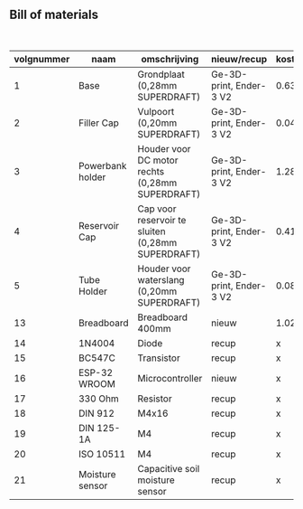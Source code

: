 ## Bill of materials
<br />

|volgnummer|naam                                  |omschrijving                                        |nieuw/recup             |kostprijs/stuk|aantal|subtotaal|
|----------|--------------------------------------|----------------------------------------------------|------------------------|--------------|------|---------|
|         1|    Base                              |Grondplaat (0,28mm SUPERDRAFT)                      |Ge-3D-print, Ender-3 V2 |0.63          |1     |0.63     |
|         2|    Filler Cap                        |Vulpoort (0,20mm SUPERDRAFT)                        |Ge-3D-print, Ender-3 V2 |0.04          |1     |0.04     |
|         3|    Powerbank holder                  |Houder voor DC motor rechts (0,28mm SUPERDRAFT)     |Ge-3D-print, Ender-3 V2 |1.28          |1     |1.28     |
|         4|    Reservoir Cap                     |Cap voor reservoir te sluiten (0,28mm SUPERDRAFT)   |Ge-3D-print, Ender-3 V2 |0.41          |1     |0.41     |
|         5|    Tube Holder                       |Houder voor waterslang (0,20mm SUPERDRAFT)          |Ge-3D-print, Ender-3 V2 |0.08          |1     |4.08     |
|        13|    Breadboard                        |Breadboard 400mm                                    |nieuw                   |1.02          |1     |2.04     |
|        14|    1N4004                            |Diode                                               |recup                   |x             |1     |x        |
|        15|    BC547C                            |Transistor                                          |recup                   |x             |1     |x        |  
|        16|    ESP-32 WROOM                      |Microcontroller                                     |nieuw                   |x             |1     |7.60     |
|        17|    330 Ohm                           |Resistor                                            |recup                   |x             |1     |x        |
|        18|    DIN 912                           |M4x16                                               |recup                   |x             |2     |x        |
|        19|    DIN 125-1A                        |M4                                                  |recup                   |x             |4     |x        |
|        20|    ISO 10511                         |M4                                                  |recup                   |x             |2     |x        |
|        21|    Moisture sensor                   |Capacitive soil moisture sensor                     |recup                   |x             |1     |x        |

